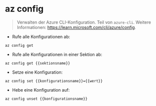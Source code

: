 # az config

> Verwalten der Azure CLI-Konfiguration.
> Teil von `azure-cli`.
> Weitere Informationen: <https://learn.microsoft.com/cli/azure/config>.

- Rufe alle Konfigurationen ab:

`az config get`

- Rufe alle Konfigurationen in einer Sektion ab:

`az config get {{sektionsname}}`

- Setze eine Konfiguration:

`az config set {{konfigurationsname}}={{wert}}`

- Hebe eine Konfiguration auf:

`az config unset {{konfigurationsname}}`
